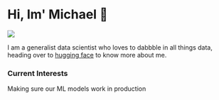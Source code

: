 # Hi, Im' Michael :wave:

 <!-- LinkedIn Contact -->
  <a href="https://www.linkedin.com/in/mkao006/" target="_blank">
    <img src="https://img.shields.io/badge/-Michael%20Kao-blue?style=for-the-badge&logo=Linkedin&logoColor=white"/>
</a>

I am a generalist data scientist who loves to dabbble in all things data, heading over to [hugging face](https://huggingface.co/spaces/mkao006/cv_chatbot) to know more about me.

### Current Interests

Making sure our ML models work in production
